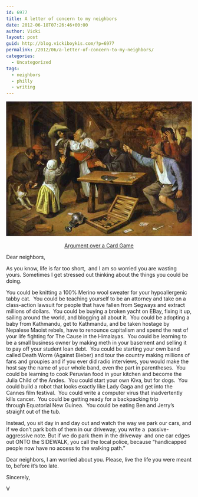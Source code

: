 ```yaml
---
id: 6977
title: A letter of concern to my neighbors
date: 2012-06-18T07:26:46+00:00
author: Vicki
layout: post
guid: http://blog.vickiboykis.com/?p=6977
permalink: /2012/06/a-letter-of-concern-to-my-neighbors/
categories:
  - Uncategorized
tags:
  - neighbors
  - philly
  - writing
---
```

<p style="text-align: center;">
  <a href="https://raw.githubusercontent.com/veekaybee/wlb/gh-pages/assets/images/2012/06/argument-jan-steen-painting1.jpg"><img class="aligncenter  wp-image-6986" title="argument-jan-steen-painting1" src="https://raw.githubusercontent.com/veekaybee/wlb/gh-pages/assets/images/2012/06/argument-jan-steen-painting1.jpg" alt="" width="512" height="365" /></a>
</p>

<p style="text-align: center;">
  <a href="http://www.wikipaintings.org/en/jan-steen/argument-over-a-card-game" target="_blank">Argument over a Card Game</a>
</p>

Dear neighbors,

As you know, life is far too short,  and I am so worried you are wasting yours. Sometimes I get stressed out thinking about the things you could be doing.

You could be knitting a 100% Merino wool sweater for your hypoallergenic tabby cat.  You could be teaching yourself to be an attorney and take on a class-action lawsuit for people that have fallen from Segways and extract millions of dollars.  You could be buying a broken yacht on EBay, fixing it up, sailing around the world, and blogging all about it.  You could be adopting a baby from Kathmandu, get to Kathmandu, and be taken hostage by Nepalese Maoist rebels, have to renounce capitalism and spend the rest of your life fighting for The Cause in the Himalayas.  You could be learning to be a small business owner by making meth in your basement and selling it to pay off your student loan debt.  You could be starting your own band called Death Worm (Against Bieber) and tour the country making millions of fans and groupies and if you ever did radio interviews, you would make the host say the name of your whole band, even the part in parentheses.  You could be learning to cook Peruvian food in your kitchen and become the Julia Child of the Andes.  You could start your own Kiva, but for dogs.  You could build a robot that looks exactly like Lady Gaga and get into the Cannes film festival.  You could write a computer virus that inadvertently kills cancer.  You could be getting ready for a backpacking trip through Equatorial New Guinea.  You could be eating Ben and Jerry&#8217;s straight out of the tub.

Instead, you sit day in and day out and watch the way we park our cars, and if we don&#8217;t park both of them in our driveway, you write a  passive-aggressive note. But if we do park them in the driveway  and one car edges out ONTO the SIDEWALK, you call the local police, because &#8220;handicapped people now have no access to the walking path.&#8221;

Dear neighbors, I am worried about you. Please, live the life you were meant to, before it&#8217;s too late.

Sincerely,
  
V